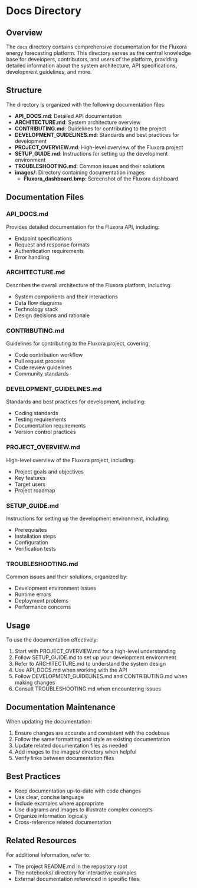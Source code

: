 # Docs Directory

## Overview

The `docs` directory contains comprehensive documentation for the Fluxora energy forecasting platform. This directory serves as the central knowledge base for developers, contributors, and users of the platform, providing detailed information about the system architecture, API specifications, development guidelines, and more.

## Structure

The directory is organized with the following documentation files:

- **API_DOCS.md**: Detailed API documentation
- **ARCHITECTURE.md**: System architecture overview
- **CONTRIBUTING.md**: Guidelines for contributing to the project
- **DEVELOPMENT_GUIDELINES.md**: Standards and best practices for development
- **PROJECT_OVERVIEW.md**: High-level overview of the Fluxora project
- **SETUP_GUIDE.md**: Instructions for setting up the development environment
- **TROUBLESHOOTING.md**: Common issues and their solutions
- **images/**: Directory containing documentation images
  - **Fluxora_dashboard.bmp**: Screenshot of the Fluxora dashboard

## Documentation Files

### API_DOCS.md

Provides detailed documentation for the Fluxora API, including:
- Endpoint specifications
- Request and response formats
- Authentication requirements
- Error handling

### ARCHITECTURE.md

Describes the overall architecture of the Fluxora platform, including:
- System components and their interactions
- Data flow diagrams
- Technology stack
- Design decisions and rationale

### CONTRIBUTING.md

Guidelines for contributing to the Fluxora project, covering:
- Code contribution workflow
- Pull request process
- Code review guidelines
- Community standards

### DEVELOPMENT_GUIDELINES.md

Standards and best practices for development, including:
- Coding standards
- Testing requirements
- Documentation requirements
- Version control practices

### PROJECT_OVERVIEW.md

High-level overview of the Fluxora project, including:
- Project goals and objectives
- Key features
- Target users
- Project roadmap

### SETUP_GUIDE.md

Instructions for setting up the development environment, including:
- Prerequisites
- Installation steps
- Configuration
- Verification tests

### TROUBLESHOOTING.md

Common issues and their solutions, organized by:
- Development environment issues
- Runtime errors
- Deployment problems
- Performance concerns

## Usage

To use the documentation effectively:

1. Start with PROJECT_OVERVIEW.md for a high-level understanding
2. Follow SETUP_GUIDE.md to set up your development environment
3. Refer to ARCHITECTURE.md to understand the system design
4. Use API_DOCS.md when working with the API
5. Follow DEVELOPMENT_GUIDELINES.md and CONTRIBUTING.md when making changes
6. Consult TROUBLESHOOTING.md when encountering issues

## Documentation Maintenance

When updating the documentation:

1. Ensure changes are accurate and consistent with the codebase
2. Follow the same formatting and style as existing documentation
3. Update related documentation files as needed
4. Add images to the images/ directory when helpful
5. Verify links between documentation files

## Best Practices

- Keep documentation up-to-date with code changes
- Use clear, concise language
- Include examples where appropriate
- Use diagrams and images to illustrate complex concepts
- Organize information logically
- Cross-reference related documentation

## Related Resources

For additional information, refer to:
- The project README.md in the repository root
- The notebooks/ directory for interactive examples
- External documentation referenced in specific files
